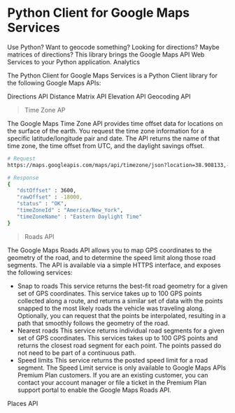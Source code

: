 # Python Client for Google Maps Services

Use Python? Want to geocode something? Looking for directions? Maybe matrices of directions? This library brings the Google Maps API Web Services to your Python application. Analytics

The Python Client for Google Maps Services is a Python Client library for the following Google Maps APIs:

Directions API
Distance Matrix API
Elevation API
Geocoding API

> Time Zone AP

The Google Maps Time Zone API provides time offset data for locations on the surface of the earth. You request the time zone information for a specific latitude/longitude pair and date. The API returns the name of that time zone, the time offset from UTC, and the daylight savings offset.

```sh
# Request
https://maps.googleapis.com/maps/api/timezone/json?location=38.908133,-77.047119&timestamp=1458000000&key=YOUR_API_KEY

# Response
{
   "dstOffset" : 3600,
   "rawOffset" : -18000,
   "status" : "OK",
   "timeZoneId" : "America/New_York",
   "timeZoneName" : "Eastern Daylight Time"
}
``` 

> Roads API

The Google Maps Roads API allows you to map GPS coordinates to the geometry of the road, and to determine the speed limit along those road segments. The API is available via a simple HTTPS interface, and exposes the following services:

- Snap to roads This service returns the best-fit road geometry for a given set of GPS coordinates. This service takes up to 100 GPS points collected along a route, and returns a similar set of data with the points snapped to the most likely roads the vehicle was traveling along. Optionally, you can request that the points be interpolated, resulting in a path that smoothly follows the geometry of the road.
- Nearest roads This service returns individual road segments for a given set of GPS coordinates. This services takes up to 100 GPS points and returns the closest road segment for each point. The points passed do not need to be part of a continuous path.
- Speed limits This service returns the posted speed limit for a road segment. The Speed Limit service is only available to Google Maps APIs Premium Plan customers. If you are an existing customer, you can contact your account manager or file a ticket in the Premium Plan support portal to enable the Google Maps Roads API.

Places API
